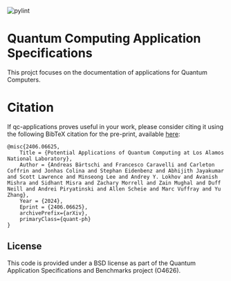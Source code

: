![pylint](https://img.shields.io/badge/PyLint-9.00-yellow?logo=python&logoColor=white)

# Quantum Computing Application Specifications

This projct focuses on the documentation of applications for Quantum Computers.

# Citation

If qc-applications proves useful in your work, please consider citing it using the following BibTeX citation for the pre-print, available [here](https://arxiv.org/abs/2406.06625):

```
@misc{2406.06625,
    Title = {Potential Applications of Quantum Computing at Los Alamos National Laboratory},
    Author = {Andreas Bärtschi and Francesco Caravelli and Carleton Coffrin and Jonhas Colina and Stephan Eidenbenz and Abhijith Jayakumar and Scott Lawrence and Minseong Lee and Andrey Y. Lokhov and Avanish Mishra and Sidhant Misra and Zachary Morrell and Zain Mughal and Duff Neill and Andrei Piryatinski and Allen Scheie and Marc Vuffray and Yu Zhang},
    Year = {2024},
    Eprint = {2406.06625},
    archivePrefix={arXiv},
    primaryClass={quant-ph}
}
```

## License

This code is provided under a BSD license as part of the Quantum Application Specifications and Benchmarks project (O4626).
